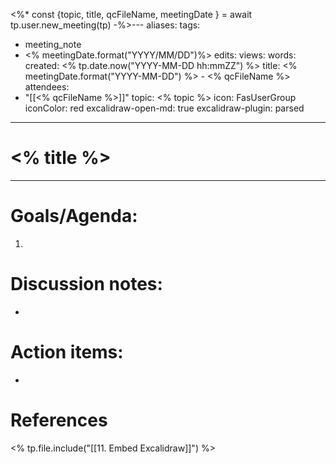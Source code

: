 <%*
	const {topic, title, qcFileName, meetingDate } = await tp.user.new_meeting(tp)
	-%>---
aliases:
tags:
  - meeting_note 
  - <% meetingDate.format("YYYY/MM/DD")%>
edits:
views:
words:
created: <% tp.date.now("YYYY-MM-DD hh:mmZZ") %>
title: <% meetingDate.format("YYYY-MM-DD") %> - <% qcFileName %>
attendees:
  - "[[<% qcFileName %>]]"
topic: <% topic %>
icon: FasUserGroup
iconColor: red
excalidraw-open-md: true
excalidraw-plugin: parsed

---

# <% title %>


---
# Goals/Agenda:
1. 

# Discussion notes:
- 

# Action items:
-

# References

<% tp.file.include("[[11. Embed Excalidraw]]") %>
